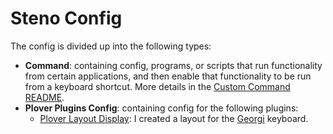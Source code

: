 # Steno Config

The config is divided up into the following types:

- **Command**: containing config, programs, or scripts that run
  functionality from certain applications, and then enable that functionality to
  be run from a keyboard shortcut. More details in the
  [Custom Command README][].
- **Plover Plugins Config**: containing config for the following plugins:
  - [Plover Layout Display][]: I created a layout for the [Georgi][] keyboard.

[Custom Command README]: ./command
[Georgi]: https://www.gboards.ca/product/georgi
[Plover Layout Display]: https://github.com/morinted/plover_layout_display
[Plover Plugins]: https://github.com/openstenoproject/plover/wiki/Plugins
